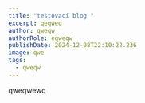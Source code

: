 ```yaml
---
title: "testovací blog "
excerpt: qeqweq
author: qweqw
authorRole: eqweqw
publishDate: 2024-12-08T22:10:22.236
image: qwe
tags:
  - qweqw
---
```

qweqwewq
